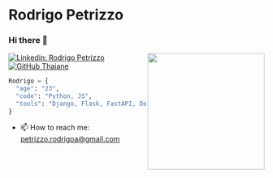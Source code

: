 # Rodrigo Petrizzo
### Hi there 👋

<img align='right' src="https://media.giphy.com/media/GX8tcwksb5FZ0sBZcs/giphy.gif" width="230">

[![Linkedin: Rodrigo Petrizzo](https://img.shields.io/badge/-RodrigoPetrizzo-blue?style=flat-square&logo=Linkedin&logoColor=white&link=https://www.linkedin.com/in/rodrigo-petrizzo-08a05a194/)](https://www.linkedin.com/in/rodrigo-petrizzo/) [![GitHub Thaiane](https://img.shields.io/github/followers/rpetrizzo-c?label=follow&style=social)](https://github.com/Rpetrizzo-C)


```python
Rodrigo = {
  "age": "23",
  "code": "Python, JS",
  "tools": "Django, Flask, FastAPI, Docker, AWS"
}
```

- 📫 How to reach me: petrizzo.rodrigoa@gmail.com

